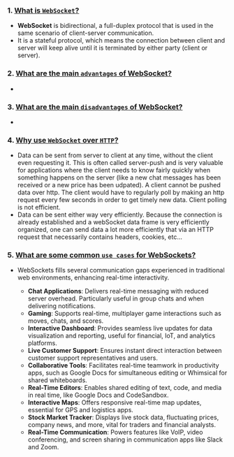 ### 1. <ins>What is `WebSocket`?</ins>

- **WebSocket** is bidirectional, a full-duplex protocol that is used in the same scenario of client-server communication.
- It is a stateful protocol, which means the connection between client and server will keep alive until it is terminated by either party (client or server).

### 2. <ins>What are the main `advantages` of WebSocket?</ins>

-

### 3. <ins>What are the main `disadvantages` of WebSocket?</ins>

-

### 4. <ins>Why use `WebSocket` over `HTTP`?</ins>

- Data can be sent from server to client at any time, without the client even requesting it. This is often called server-push and is very valuable for applications where the client needs to know fairly quickly when something happens on the server (like a new chat messages has been received or a new price has been udpated). A client cannot be pushed data over http. The client would have to regularly poll by making an http request every few seconds in order to get timely new data. Client polling is not efficient.
- Data can be sent either way very efficiently. Because the connection is already established and a webSocket data frame is very efficiently organized, one can send data a lot more efficiently that via an HTTP request that necessarily contains headers, cookies, etc...

### 5. <ins>What are some common `use cases` for WebSockets?</ins>

- WebSockets fills several communication gaps experienced in traditional web environments, enhancing real-time interactivity.

  - **Chat Applications**: Delivers real-time messaging with reduced server overhead. Particularly useful in group chats and when delivering notifications.
  - **Gaming**: Supports real-time, multiplayer game interactions such as moves, chats, and scores.
  - **Interactive Dashboard**: Provides seamless live updates for data visualization and reporting, useful for financial, IoT, and analytics platforms.
  - **Live Customer Support**: Ensures instant direct interaction between customer support representatives and users.
  - **Collaborative Tools**: Facilitates real-time teamwork in productivity apps, such as Google Docs for simultaneous editing or Whimsical for shared whiteboards.
  - **Real-Time Editors**: Enables shared editing of text, code, and media in real time, like Google Docs and CodeSandbox.
  - **Interactive Maps**: Offers responsive real-time map updates, essential for GPS and logistics apps.
  - **Stock Market Tracker**: Displays live stock data, fluctuating prices, company news, and more, vital for traders and financial analysts.
  - **Real-Time Communication**: Powers features like VoIP, video conferencing, and screen sharing in communication apps like Slack and Zoom.

